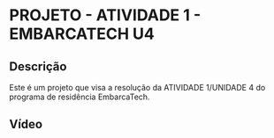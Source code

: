 # PROJETO - ATIVIDADE 1 - EMBARCATECH U4

## Descrição
Este é um projeto que visa a resolução da ATIVIDADE 1/UNIDADE 4 do programa de residência EmbarcaTech.

## Vídeo
